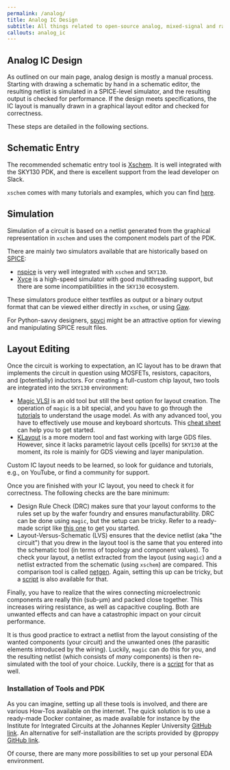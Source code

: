 ```yaml
---
permalink: /analog/
title: Analog IC Design
subtitle: All things related to open-source analog, mixed-signal and radio-frequency IC design
callouts: analog_ic
---
```


## Analog IC Design

As outlined on our main page, analog design is mostly a manual process. Starting with drawing a schematic by hand in a schematic editor, the resulting netlist is simulated in a SPICE-level simulator, and the resulting output is checked for performance. If the design meets specifications, the IC layout is manually drawn in a graphical layout editor and checked for correctness.

These steps are detailed in the following sections.

## Schematic Entry

The recommended schematic entry tool is [Xschem](https://github.com/StefanSchippers/xschem). It is well integrated with the SKY130 PDK, and there is excellent support from the lead developer on Slack.

`xschem` comes with many tutorials and examples, which you can find [here](http://repo.hu/projects/xschem/xschem_man/xschem_man.html).

## Simulation

Simulation of a circuit is based on a netlist generated from the graphical representation in `xschem` and uses the component models part of the PDK.

There are mainly two simulators available that are historically based on [SPICE](https://en.wikipedia.org/wiki/SPICE):

* [nspice](http://ngspice.sourceforge.net) is very well integrated with `xschem` and `SKY130`.
* [Xyce](https://github.com/Xyce/Xyce) is a high-speed simulator with good multithreading support, but there are some incompatibilities in the `SKY130` ecosystem.

These simulators produce either textfiles as output or a binary output format that can be viewed either directly in `xschem`, or using [Gaw](https://github.com/StefanSchippers/xschem-gaw).

For Python-savvy designers, [spyci](https://github.com/gmagno/spyci) might be an attractive option for viewing and manipulating SPICE result files.

## Layout Editing

Once the circuit is working to expectation, an IC layout has to be drawn that implements the circuit in question using MOSFETs, resistors, capacitors, and (potentially) inductors. For creating a full-custom chip layout, two tools are integrated into the `SKY130` environment:

* [Magic VLSI](https://github.com/RTimothyEdwards/magic) is an old tool but still the best option for layout creation. The operation of `magic` is a bit special, and you have to go through the [tutorials](http://opencircuitdesign.com/magic) to understand the usage model. As with any advanced tool, you have to effectively use mouse and keyboard shortcuts. This [cheat sheet](https://github.com/hpretl/iic-osic/blob/main/magic-cheatsheet/magic_cheatsheet.pdf) can help you to get started.
* [KLayout](https://www.klayout.de) is a more modern tool and fast working with large GDS files. However, since it lacks parametric layout cells (pcells) for `SKY130` at the moment, its role is mainly for GDS viewing and layer manipulation.

Custom IC layout needs to be learned, so look for guidance and tutorials, e.g., on YouTube, or find a community for support.

Once you are finished with your IC layout, you need to check it for correctness. The following checks are the bare minimum:

* Design Rule Check (DRC) makes sure that your layout conforms to the rules set up by the wafer foundry and ensures manufacturability. DRC can be done using `magic`, but the setup can be tricky. Refer to a ready-made script like [this one](https://github.com/hpretl/iic-osic/blob/main/iic-drc.sh) to get you started.
* Layout-Versus-Schematic (LVS) ensures that the device netlist (aka "the circuit") that you drew in the layout tool is the same that you entered into the schematic tool (in terms of topology and component values). To check your layout, a netlist extracted from the layout (using `magic`) and a netlist extracted from the schematic (using `xschem`) are compared. This comparison tool is called [netgen](https://github.com/RTimothyEdwards/netgen). Again, setting this up can be tricky, but a [script](https://github.com/hpretl/iic-osic/blob/main/iic-lvs.sh) is also available for that.

Finally, you have to realize that the wires connecting microelectronic components are really thin (sub-µm) and packed close together. This increases wiring resistance, as well as capacitive coupling. Both are unwanted effects and can have a catastrophic impact on your circuit performance.

It is thus good practice to extract a netlist from the layout consisting of the wanted components (your circuit) and the unwanted ones (the parasitic elements introduced by the wiring). Luckily, `magic` can do this for you, and the resulting netlist (which consists of *many* components) is then re-simulated with the tool of your choice. Luckily, there is a [script](https://github.com/hpretl/iic-osic/blob/main/iic-pex.sh) for that as well.

### Installation of Tools and PDK

As you can imagine, setting up all these tools is involved, and there are various How-Tos available on the internet. The quick solution is to use a ready-made Docker container, as made available for instance by the Institute for Integrated Circuits at the Johannes Kepler University [GitHub link](https://github.com/hpretl/iic-osic-tools). An alternative for self-installation are the scripts provided by @proppy [GitHub link]([https://github.com/proppy/conda-eda/releases/]).

Of course, there are many more possibilities to set up your personal EDA environment.

